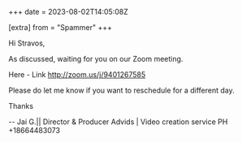 +++
date = 2023-08-02T14:05:08Z

[extra]
from = "Spammer"
+++

Hi Stravos,

As discussed, waiting for you on our Zoom meeting.

Here - Link <http://zoom.us/j/9401267585>

Please do let me know if you want to reschedule for a different day.

Thanks

--
Jai G.|| Director & Producer
Advids | Video creation service
PH +18664483073
